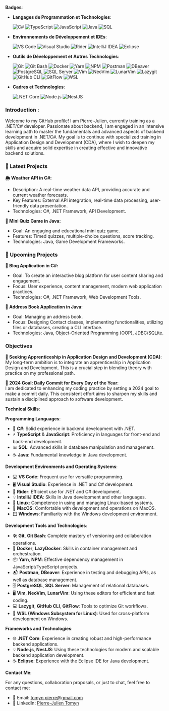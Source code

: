 
**Badges**:

- **Langages de Programmation et Technologies**:
  
  ![C#](https://img.shields.io/badge/-C%23-239120?style=for-the-badge&logo=c-sharp&logoColor=white)
    ![TypeScript](https://img.shields.io/badge/-TypeScript-3178C6?style=for-the-badge&logo=typescript&logoColor=white)
    ![JavaScript](https://img.shields.io/badge/-JavaScript-F7DF1E?style=for-the-badge&logo=javascript&logoColor=black)
    ![Java](https://img.shields.io/badge/-Java-007396?style=for-the-badge&logo=java&logoColor=white)
    ![SQL](https://img.shields.io/badge/-SQL-4479A1?style=for-the-badge&logo=postgresql&logoColor=white)

- **Environnements de Développement et IDEs**:
  
  ![VS Code](https://img.shields.io/badge/-VS%20Code-007ACC?style=for-the-badge&logo=visual-studio-code&logoColor=white)
    ![Visual Studio](https://img.shields.io/badge/-Visual%20Studio-5C2D91?style=for-the-badge&logo=visual-studio&logoColor=white)
    ![Rider](https://img.shields.io/badge/-Rider-000000?style=for-the-badge&logo=rider&logoColor=white)
    ![IntelliJ IDEA](https://img.shields.io/badge/-IntelliJ%20IDEA-000000?style=for-the-badge&logo=intellij-idea&logoColor=white)
    ![Eclipse](https://img.shields.io/badge/-Eclipse-2C2255?style=for-the-badge&logo=eclipse&logoColor=white)

- **Outils de Développement et Autres Technologies**:
  
  ![Git](https://img.shields.io/badge/-Git-F05032?style=for-the-badge&logo=git&logoColor=white)
  ![Git Bash](https://img.shields.io/badge/-Git%20Bash-4EAA25?style=for-the-badge&logo=git&logoColor=white)
  ![Docker](https://img.shields.io/badge/-Docker-2496ED?style=for-the-badge&logo=docker&logoColor=white)
  ![Yarn](https://img.shields.io/badge/-Yarn-2C8EBB?style=for-the-badge&logo=yarn&logoColor=white)
    ![NPM](https://img.shields.io/badge/-NPM-CB3837?style=for-the-badge&logo=npm&logoColor=white)
    ![Postman](https://img.shields.io/badge/-Postman-FF6C37?style=for-the-badge&logo=postman&logoColor=white)
    ![DBeaver](https://img.shields.io/badge/-DBeaver-8A2BE2?style=for-the-badge&logo=apache&logoColor=white)
    ![PostgreSQL](https://img.shields.io/badge/-PostgreSQL-336791?style=for-the-badge&logo=postgresql&logoColor=white)
    ![SQL Server](https://img.shields.io/badge/-SQL%20Server-CC2927?style=for-the-badge&logo=microsoft-sql-server&logoColor=white)
    ![Vim](https://img.shields.io/badge/-Vim-019733?style=for-the-badge&logo=vim&logoColor=white)
    ![NeoVim](https://img.shields.io/badge/-NeoVim-57A143?style=for-the-badge&logo=neovim&logoColor=white)
    ![LunarVim](https://img.shields.io/badge/-LunarVim-5B4FED?style=for-the-badge&logo=lua&logoColor=white)
    ![Lazygit](https://img.shields.io/badge/-Lazygit-F8E12A?style=for-the-badge&logo=lazygit&logoColor=white)
    ![GitHub CLI](https://img.shields.io/badge/-GitHub%20CLI-181717?style=for-the-badge&logo=github&logoColor=white)
    ![GitFlow](https://img.shields.io/badge/-GitFlow-F05032?style=for-the-badge&logo=git&logoColor=white)
    ![WSL](https://img.shields.io/badge/-WSL-4EAA25?style=for-the-badge&logo=windows&logoColor=white)

- **Cadres et Technologies**:
  
   ![.NET Core](https://img.shields.io/badge/-.NET%20Core-512BD4?style=for-the-badge&logo=.net&logoColor=white)
   ![Node.js](https://img.shields.io/badge/-Node.js-339933?style=for-the-badge&logo=nodedotjs&logoColor=white)
   ![NestJS](https://img.shields.io/badge/-NestJS-E0234E?style=for-the-badge&logo=nestjs&logoColor=white)

### Introduction :
Welcome to my GitHub profile! I am Pierre-Julien, currently training as a .NET/C# developer. Passionate about backend, I am engaged in an intensive learning path to master the fundamentals and advanced aspects of backend development in .NET/C#. My goal is to continue with specialized training in Application Design and Development (CDA), where I wish to deepen my skills and acquire solid expertise in creating effective and innovative backend solutions.

### 🚀 Latest Projects

**🌦️ Weather API in C#:**
- Description: A real-time weather data API, providing accurate and current weather forecasts.
- Key Features: External API integration, real-time data processing, user-friendly data presentation.
- Technologies: C#, .NET Framework, API Development.

**🎯 Mini Quiz Game in Java:**

- Goal: An engaging and educational mini quiz game.
- Features: Timed quizzes, multiple-choice questions, score tracking.
- Technologies: Java, Game Development Frameworks.

### 🌟 Upcoming Projects

**📰 Blog Application in C#:**
- Goal: To create an interactive blog platform for user content sharing and engagement.
- Focus: User experience, content management, modern web application practices.
- Technologies: C#, .NET Framework, Web Development Tools.

**📰 Address Book Application in Java:**

- Goal: Managing an address book.
- Focus: Designing Contact classes, implementing functionalities, utilizing files or databases, creating a CLI interface.
- Technologies: Java, Object-Oriented Programming (OOP), JDBC/SQLite.

### Objectives

**🌉 Seeking Apprenticeship in Application Design and Development (CDA)**:  
My long-term ambition is to integrate an apprenticeship in Application Design and Development. This is a crucial step in blending theory with practice on my professional path.

**🎯 2024 Goal: Daily Commit for Every Day of the Year**:  
I am dedicated to enhancing my coding practice by setting a 2024 goal to make a commit daily. This consistent effort aims to sharpen my skills and sustain a disciplined approach to software development.

**Technical Skills**:

**Programming Languages**:
- 🌟 **C#**: Solid experience in backend development with .NET.
- ⚡ **TypeScript** & **JavaScript**: Proficiency in languages for front-end and back-end development.
- 📊 **SQL**: Advanced skills in database manipulation and management.
- ☕ **Java**: Fundamental knowledge in Java development.

**Development Environments and Operating Systems**:
- 💻 **VS Code**: Frequent use for versatile programming.
- 🖥️ **Visual Studio**: Experience in .NET and C# development.
- 🌟 **Rider**: Efficient use for .NET and C# development.
- 💡 **IntelliJ IDEA**: Skills in Java development and other languages.
- 🐧 **Linux**: Competence in using and managing Linux-based systems.
- 🍏 **MacOS**: Comfortable with development and operations on MacOS.
- 🪟 **Windows**: Familiarity with the Windows development environment.

**Development Tools and Technologies**:
- 🛠️ **Git**, **Git Bash**: Complete mastery of versioning and collaboration operations.
- 🐳 **Docker**, **LazyDocker**: Skills in container management and orchestration.
- 📦 **Yarn**, **NPM**: Effective dependency management in JavaScript/TypeScript projects.
- 📬 **Postman**, **DBeaver**: Experience in testing and debugging APIs, as well as database management.
- 🗄️ **PostgreSQL**, **SQL Server**: Management of relational databases.
- 🖥️ **Vim**, **NeoVim**, **LunarVim**: Using these editors for efficient and fast coding.
- 💻 **Lazygit**, **GitHub CLI**, **GitFlow**: Tools to optimize Git workflows.
- 🐧 **WSL (Windows Subsystem for Linux)**: Used for cross-platform development on Windows.

**Frameworks and Technologies**:
- 🌐 **.NET Core**: Experience in creating robust and high-performance backend applications.
- 💡 **Node.js**, **NestJS**: Using these technologies for modern and scalable backend application development.
- ☕ **Eclipse**: Experience with the Eclipse IDE for Java development.

**Contact Me**:

For any questions, collaboration proposals, or just to chat, feel free to contact me:

- 📧 Email: [tomyn.pierre@gmail.com](mailto:tomyn.pierre@gmail.com)
- 🔗 LinkedIn: [Pierre-Julien Tomyn](https://www.linkedin.com/in/pierre-julien-tomyn-07aa0228b/)
